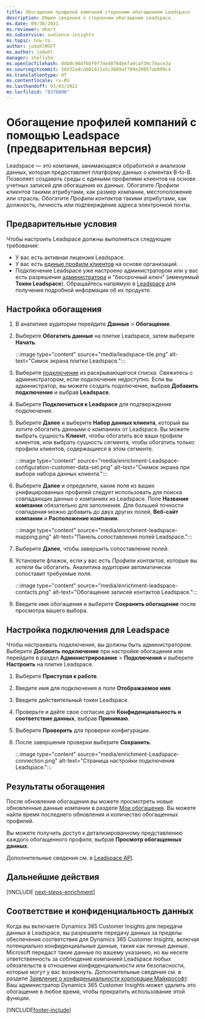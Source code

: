 ```yaml
---
title: Обогащение профилей компаний сторонним обогащением Leadspace
description: Общие сведения о стороннем обогащении Leadspace.
ms.date: 09/30/2021
ms.reviewer: mhart
ms.subservice: audience-insights
ms.topic: how-to
author: jodahlMSFT
ms.author: jodahl
manager: shellyha
ms.openlocfilehash: 0db0c984f6bf9f7ded0704b6fa0caf39c7dace3a
ms.sourcegitcommit: 50d32a4cab01421a5c3689af789e20857ab009c4
ms.translationtype: HT
ms.contentlocale: ru-RU
ms.lasthandoff: 03/03/2022
ms.locfileid: "8376800"
---
```

# <a name="enrichment-of-company-profiles-with-leadspace-preview"></a>Обогащение профилей компаний с помощью Leadspace (предварительная версия)

Leadspace — это компания, занимающаяся обработкой и анализом данных, которая предоставляет платформу данных о клиентах B-to-B. Позволяет создавать среды с едиными профилями клиентов на основе учетных записей для обогащения их данных. Обогатите *Профили клиентов* такими атрибутами, как размер компании, местоположение или отрасль. Обогатите *Профили контактов* такими атрибутами, как должность, личность или подтверждение адреса электронной почты.

## <a name="prerequisites"></a>Предварительные условия

Чтобы настроить Leadspace должны выполняться следующие требования:

- У вас есть активная лицензия Leadspace.
- У вас есть [единые профили клиентов](customer-profiles.md) на основе организаций.
- Подключение Leadspace уже настроено администратором или у вас есть разрешения [администратора](permissions.md#admin) и "бессрочный ключ" (именуемый **Токен Leadspace**). Обращайтесь напрямую в [Leadspace](https://www.leadspace.com/leadspace-microsoft-dynamics-365/) для получения подробной информации об их продукте.

## <a name="configure-the-enrichment"></a>Настройка обогащения

1. В аналитике аудитории перейдите **Данные** > **Обогащение**.

1. Выберите **Обогатить данные** на плитке Leadspace, затем выберите **Начать**.

   :::image type="content" source="media/leadspace-tile.png" alt-text="Симок экрана плитки Leadspace.":::

1. Выберите [подключение](connections.md) из раскрывающегося списка. Свяжитесь с администратором, если подключение недоступно. Если вы администратор, вы можете создать подключение, выбрав **Добавить подключение** и выбрав **Leadspace**. 

1. Выберите **Подключиться к Leadspace** для подтверждения подключения.

1. Выберите **Далее** и выберите **Набор данных клиента**, который вы хотите обогатить данными о компаниях от Leadspace. Вы можете выбрать сущность **Клиент**, чтобы обогатить все ваши профили клиентов, или выбрать сущность сегмента, чтобы обогатить только профили клиентов, содержащиеся в этом сегменте.

    :::image type="content" source="media/enrichment-Leadspace-configuration-customer-data-set.png" alt-text="Снимок экрана при выборе набора данных клиента.":::

1. Выберите **Далее** и определите, какие поля из ваших унифицированных профилей следует использовать для поиска совпадающих данных о компаниях из Leadspace. Поле **Название компании** обязательно для заполнения. Для большей точности совпадения можно добавить до двух других полей, **Веб-сайт компании** и **Расположение компании**.

   :::image type="content" source="media/enrichment-leadspace-mapping.png" alt-text="Панель сопоставления полей Leadspace.":::

1. Выберите **Далее**, чтобы завершить сопоставление полей.

1. Установите флажок, если у вас есть *Профили контактов*, которые вы хотели бы обогатить. Аналитика аудитории автоматически сопоставит требуемые поля.

   :::image type="content" source="media/enrichment-leadspace-contacts.png" alt-text="Обогащение записей контактов Leadspace.":::
 
1. Введите имя обогащения и выберите **Сохранить обогащение** после просмотра вашего выбора.


## <a name="configure-the-connection-for-leadspace"></a>Настройка подключения для Leadspace 

Чтобы настраивать подключения, вы должны быть администратором. Выберите **Добавить подключение** при настройке обогащения *или* перейдите в раздел **Администрирование** > **Подключения** и выберите **Настроить** на плитке Leadspace.

1. Выберите **Приступая к работе**. 

1. Введите имя для подключения в поле **Отображаемое имя**.

1. Введите действительный токен Leadspace.

1. Проверьте и дайте свое согласие для **Конфиденциальность и соответствие данных**, выбрав **Принимаю**.

1. Выберите **Проверить** для проверки конфигурации.

1. После завершения проверки выберите **Сохранить**.
   
   :::image type="content" source="media/enrichment-Leadspace-connection.png" alt-text="Страница настройки подключения Leadspace.":::

## <a name="enrichment-results"></a>Результаты обогащения

После обновления обогащения вы можете просмотреть новые обновленные данные компании в разделе [Мои обогащения](enrichment-hub.md). Вы можете найти время последнего обновления и количество обогащенных профилей.

Вы можете получить доступ к детализированному представлению каждого обогащенного профиля, выбрав **Просмотр обогащенных данных**.

Дополнительные сведения см. в [Leadspace API](https://support.leadspace.com/hc/en-us/sections/201997649-API).

## <a name="next-steps"></a>Дальнейшие действия


[!INCLUDE [next-steps-enrichment](../includes/next-steps-enrichment.md)]

## <a name="data-privacy-and-compliance"></a>Соответствие и конфиденциальность данных

Когда вы включаете Dynamics 365 Customer Insights для передачи данных в Leadspace, вы разрешаете передачу данных за пределы обеспечения соответствия для Dynamics 365 Customer Insights, включая потенциально конфиденциальные данные, такие как личные данные. Microsoft передаст такие данные по вашему указанию, но вы несете ответственность за соблюдение компанией Leadspace любых обязательств в отношении конфиденциальности или безопасности, которые могут у вас возникнуть. Дополнительные сведения см. в разделе [Заявление о конфиденциальности корпорации Майкрософт](https://go.microsoft.com/fwlink/?linkid=396732).
Ваш администратор Dynamics 365 Customer Insights может удалить это обогащение в любое время, чтобы прекратить использование этой функции.


[!INCLUDE[footer-include](../includes/footer-banner.md)]
